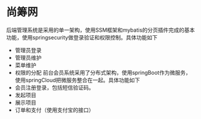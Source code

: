 # 尚筹网
后端管理系统是采用的单一架构，使用SSM框架和mybatis的分页插件完成的基本功能，使用springsecurity做登录验证和权限控制。具体功能如下
* 管理员登录
* 管理员维护
* 菜单维护
* 权限的分配
前台会员系统采用了分布式架构，使用springBoot作为微服务，使用springCloud把微服务整合在一起。具体功能如下
* 会员注册登录，包括短信验证码。
* 发起项目
* 展示项目
* 订单和支付（使用支付宝的接口）
